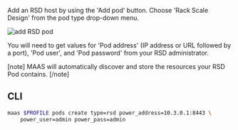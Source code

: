 Add an RSD host by using the 'Add pod' button. Choose 'Rack Scale Design' from
the pod type drop-down menu.

![add RSD pod][img__pod-add-rsd]

You will need to get values for 'Pod address' (IP address or URL followed by a
port), 'Pod user', and 'Pod password' from your RSD administrator.

[note]
MAAS will automatically discover and store the resources your RSD Pod
contains.
[/note]

## CLI

```bash
maas $PROFILE pods create type=rsd power_address=10.3.0.1:8443 \
    power_user=admin power_pass=admin
```

<!-- LINKS -->

[img__pod-add-rsd]: ../media/nodes-comp-hw__2.4_pod-add-rsd.png